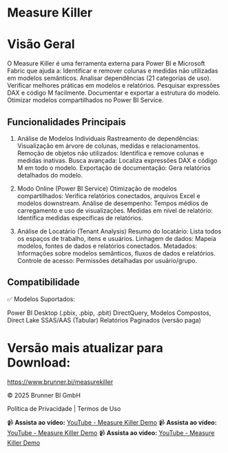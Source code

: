 # Measure Killer 

# Visão Geral

O Measure Killer é uma ferramenta externa para Power BI e Microsoft Fabric que ajuda a:
Identificar e remover colunas e medidas não utilizadas em modelos semânticos.
Analisar dependências (21 categorias de uso).
Verificar melhores práticas em modelos e relatórios.
Pesquisar expressões DAX e código M facilmente.
Documentar e exportar a estrutura do modelo.
Otimizar modelos compartilhados no Power BI Service.

## Funcionalidades Principais

1. Análise de Modelos Individuais
Rastreamento de dependências: Visualização em árvore de colunas, medidas e relacionamentos.
Remoção de objetos não utilizados: Identifica e remove colunas e medidas inativas.
Busca avançada: Localiza expressões DAX e código M em todo o modelo.
Exportação de documentação: Gera relatórios detalhados do modelo.

2. Modo Online (Power BI Service)
Otimização de modelos compartilhados: Verifica relatórios conectados, arquivos Excel e modelos downstream.
Análise de desempenho: Tempos médios de carregamento e uso de visualizações.
Medidas em nível de relatório: Identifica medidas específicas de relatórios.

3. Análise de Locatário (Tenant Analysis)
Resumo do locatário: Lista todos os espaços de trabalho, itens e usuários.
Linhagem de dados: Mapeia modelos, fontes de dados e relatórios conectados.
Metadados: Informações sobre modelos semânticos, fluxos de dados e relatórios.
Controle de acesso: Permissões detalhadas por usuário/grupo.

## Compatibilidade
✅ Modelos Suportados:

Power BI Desktop (.pbix, .pbip, .pbit)
DirectQuery, Modelos Compostos, Direct Lake
SSAS/AAS (Tabular)
Relatórios Paginados (versão paga)

# Versão mais atualizar para Download:

https://www.brunner.bi/measurekiller

© 2025 Brunner BI GmbH

Política de Privacidade | Termos de Uso

📹 **Assista ao vídeo:** [YouTube - Measure Killer Demo](https://www.youtube.com/watch?v=QAR1OFngbGw)
📹 **Assista ao vídeo:** [YouTube - Measure Killer Demo](https://youtu.be/P1KIjzKR1DU)
📹 **Assista ao vídeo:** [YouTube - Measure Killer Demo]()
